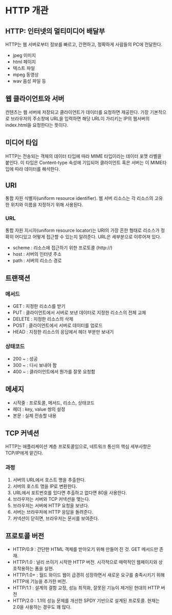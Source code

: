 # HTTP 개관

## HTTP: 인터넷의 멀티미디어 배달부

HTTP는 웹 서버로부터 정보를 빠르고, 간편하고, 정확하게 사람들의 PC에 전달한다.

- jpeg 이미지
- html 페이지
- 텍스트 파일
- mpeg 동영상
- wav 음성 파일 등

## 웹 클라이언트와 서버

컨텐츠는 웹 서버에 저장되고 클라이언트가 데이터를 요청하면 제공한다. 가장 기본적으로 브라우저의 주소창에 URL을 입력하면 해당 URL이 가리키는 IP의 웹서버의 index.html을 요청한다는 뜻이다.

## 미디어 타입

HTTP는 전송되는 객체의 데이터 타입에 따라 MIME 타입이라는 데이터 포맷 라벨을 붙인다. 이 타입은 Content-type 속성에 기입되어 클라이언트 혹은 서버는 이 MIME타입에 따라 데이터를 해석한다.

## URI

통합 자원 식별자(uniform resource identifier). 웹 서버 리소스는 각 리소스의 고유한 위치와 이름을 지정하기 위해 사용된다.

### URL

통합 자원 지시자(uniform resource locator)는 URI의 가장 흔한 형태로 리소스가 정확히 어디있고 어떻게 접근할 수 있는지 알려준다. URL은 세부분으로 이루어져 있다.

- scheme : 리소스에 접근하기 위한 프로토콜 (http://)
- host : 서버의 인터넷 주소
- path : 서버의 리소스 경로

## 트랜잭션

### 메서드

- GET : 지정한 리소스를 받기
- PUT : 클라이언트에서 서버로 보낸 데이터로 지정한 리소스의 전체 교체
- DELETE : 지정한 리소스의 삭제
- POST : 클라이언트에서 서버로 데이터를 업로드
- HEAD : 지정한 리소스의 응답에서 헤더 부분만 보내기

### 상태코드

- 200 ~ : 성공
- 300 ~ : 다시 보내야 함
- 400 ~ : 클라이언트에서 뭔가를 잘못 요청함

## 메세지

- 시작줄 : 프로토콜, 메서드, 리소스, 상태코드
- 헤더 : key, value 쌍의 설정
- 본문 : 실제 전송할 내용

## TCP 커넥션

HTTP는 애플리케이션 계층 프로토콜임으로, 네트워크 통신의 핵심 세부사항은 TCP/IP에게 맡긴다.

### 과정

1. 서버의 URL에서 호스트 명을 추출한다.
2. 서버의 호스트 명을 IP로 변환한다.
3. URL에서 포트번호를 있다면 추출하고 없다면 80을 사용한다.
4. 브라우저는 서버와 TCP 커넥션을 맺는다.
5. 브라우저는 서버에 HTTP 요청을 보낸다.
6. 서버는 브라우저에 HTTP 응답을 돌려준다.
7. 커넥션이 닫히면, 브라우저는 문서를 보여준다.

## 프로토콜 버전

- HTTP/0.9 : 간단한 HTML 객체를 받아오기 위해 만들어 진 것. GET 메서드만 존재.
- HTTP/1.0 : 널리 쓰이기 시작한 HTTP 버전. 시각적으로 매력적인 웹페이지와 상호작용하는 폼을 실현.
- HTTP/1.0+ : 월드 와이드 웹이 급경히 성장하면서 새로운 요구를 충족시키기 위해 HTTP에 기능을 추가한 버전.
- HTTP/1.1 : 설계의 결함 교정, 성능 최적화, 잘못된 기능이 제거된 현대의 HTTP 버전
- HTTP/2.0 : 1.1의 성능 문제를 개선한 SPDY 기반으로 설계된 프로토콜. 현재는 2.0을 사용하는 경우도 꽤 많다.

